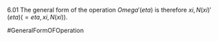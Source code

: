 6.01 The general form of the operation $Omega'(eta)$ is therefore $xi, N(xi)'(eta) (=eta, xi, N(xi))$.

#GeneralFormOFOperation 